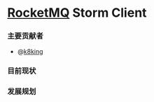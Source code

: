 [RocketMQ](https://github.com/alibaba/RocketMQ) Storm Client
===================

### 主要贡献者
* @[k8king](https://github.com/k8king)

### 目前现状



### 发展规划

